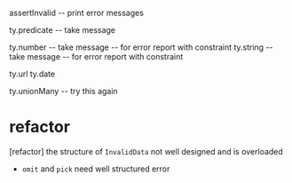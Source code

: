 assertInvalid -- print error messages

ty.predicate -- take message

ty.number -- take message -- for error report with constraint
ty.string -- take message -- for error report with constraint

ty.url
ty.date

ty.unionMany -- try this again

# refactor

[refactor] the structure of `InvalidData` not well designed and is overloaded

- `omit` and `pick` need well structured error
